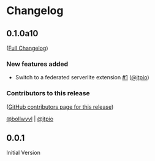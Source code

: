# Changelog

<!-- <START NEW CHANGELOG ENTRY> -->

## 0.1.0a10

([Full Changelog](https://github.com/jupyterlite/p5-kernel/compare/first-commit...b91d19f351a4e130a446bb45e0715d29aca24666))

### New features added

- Switch to a federated serverlite extension [#1](https://github.com/jupyterlite/p5-kernel/pull/1) ([@jtpio](https://github.com/jtpio))

### Contributors to this release

([GitHub contributors page for this release](https://github.com/jupyterlite/p5-kernel/graphs/contributors?from=2021-09-29&to=2021-09-30&type=c))

[@bollwyvl](https://github.com/search?q=repo%3Ajupyterlite%2Fp5-kernel+involves%3Abollwyvl+updated%3A2021-09-29..2021-09-30&type=Issues) | [@jtpio](https://github.com/search?q=repo%3Ajupyterlite%2Fp5-kernel+involves%3Ajtpio+updated%3A2021-09-29..2021-09-30&type=Issues)

<!-- <END NEW CHANGELOG ENTRY> -->

## 0.0.1

Initial Version
